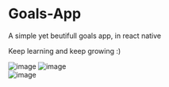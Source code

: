 # Goals-App

A simple yet beutifull goals app, in react native 

Keep learning and keep growing :)

![image](https://user-images.githubusercontent.com/51815545/216334687-46e67150-5a4f-4d48-8531-faf339ab907e.png)                                                 ![image](https://user-images.githubusercontent.com/51815545/216334749-49717ae8-2a0f-4c2a-a5b7-d4e0db72d109.png)     
![image](https://user-images.githubusercontent.com/51815545/216334920-321bc359-44cf-4c4f-8b15-c5a85fb5468c.png)
